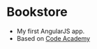 # Bookstore
- My first AngularJS app.
- Based on [Code Academy](https://www.codecademy.com/en/courses/learn-angularjs)
